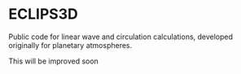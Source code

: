 # ECLIPS3D
Public code for linear wave and circulation calculations, developed originally for planetary atmospheres.

This will be improved soon
